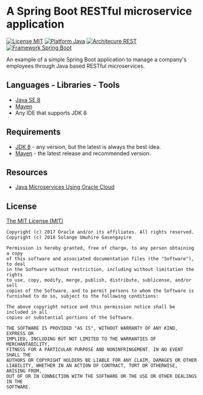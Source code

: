 # A Spring Boot RESTful microservice application
 
[![License MIT](https://img.shields.io/badge/license-MIT%20License-green.svg)](https://github.com/SolangeUG/restful-microservices/blob/master/LICENSE)
[![Platform Java](https://img.shields.io/badge/platform-Java-blue.svg)](https://docs.oracle.com/en/java/)
[![Architecure REST](https://img.shields.io/badge/architecture-REST-5DADE2.svg)](http://www.vogella.com/tutorials/REST/article.html)
[![Framework Spring Boot](https://img.shields.io/badge/framework-Spring%20Boot-brightgreen.svg)](https://projects.spring.io/spring-boot/)


An example of a simple Spring Boot application to manage a company's employees through Java based RESTful microservices.



## Languages - Libraries - Tools

- [Java SE 8](https://docs.oracle.com/javase/8/docs/)
- [Maven](https://maven.apache.org/what-is-maven.html)
- Any IDE that supports JDK 8

## Requirements

- [JDK 8](http://www.oracle.com/technetwork/java/javase/downloads/jdk8-downloads-2133151.html)  - any version, but the latest is always the best idea.
- [Maven](https://maven.apache.org/download.cgi) - the latest release and recommended version.


## Resources

- [Java Microservices Using Oracle Cloud](https://apexapps.oracle.com/pls/apex/f?p=44785:149:104349419233444:::149:P149_EVENT_ID,P149_PREV_PAGE:5535,147)



## License

[The MIT License (MIT)](https://opensource.org/licenses/MIT)

````
Copyright (c) 2017 Oracle and/or its affiliates. All rights reserved.
Copyright (c) 2018 Solange Umuhire Gasengayire

Permission is hereby granted, free of charge, to any person obtaining a copy
of this software and associated documentation files (the "Software"), to deal
in the Software without restriction, including without limitation the rights
to use, copy, modify, merge, publish, distribute, sublicense, and/or sell
copies of the Software, and to permit persons to whom the Software is
furnished to do so, subject to the following conditions:

The above copyright notice and this permission notice shall be included in all
copies or substantial portions of the Software.

THE SOFTWARE IS PROVIDED "AS IS", WITHOUT WARRANTY OF ANY KIND, EXPRESS OR
IMPLIED, INCLUDING BUT NOT LIMITED TO THE WARRANTIES OF MERCHANTABILITY,
FITNESS FOR A PARTICULAR PURPOSE AND NONINFRINGEMENT. IN NO EVENT SHALL THE
AUTHORS OR COPYRIGHT HOLDERS BE LIABLE FOR ANY CLAIM, DAMAGES OR OTHER
LIABILITY, WHETHER IN AN ACTION OF CONTRACT, TORT OR OTHERWISE, ARISING FROM,
OUT OF OR IN CONNECTION WITH THE SOFTWARE OR THE USE OR OTHER DEALINGS IN THE
SOFTWARE.

````